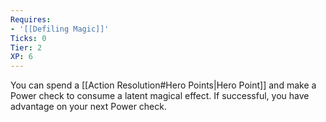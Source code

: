 ```yaml
---
Requires:
- '[[Defiling Magic]]'
Ticks: 0
Tier: 2
XP: 6
---
```


You can spend a [[Action Resolution#Hero Points|Hero Point]] and make a Power check to consume a latent magical effect. If successful, you have advantage on your next Power check.